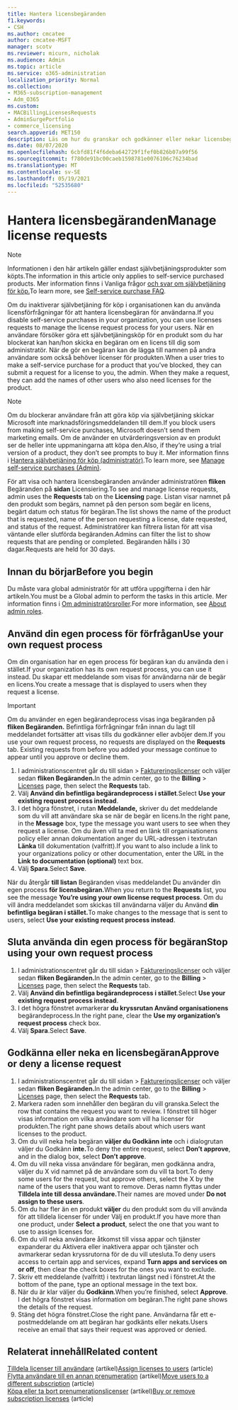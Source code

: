 ```yaml
---
title: Hantera licensbegäranden
f1.keywords:
- CSH
ms.author: cmcatee
author: cmcatee-MSFT
manager: scotv
ms.reviewer: micurn, nicholak
ms.audience: Admin
ms.topic: article
ms.service: o365-administration
localization_priority: Normal
ms.collection:
- M365-subscription-management
- Adm_O365
ms.custom:
- MACBillingLicensesRequests
- AdminSurgePortfolio
- commerce_licensing
search.appverid: MET150
description: Läs om hur du granskar och godkänner eller nekar licensbegäranden från användare för Microsoft 365 för företag-prenumerationen.
ms.date: 08/07/2020
ms.openlocfilehash: 6cbfd81f4f6deba642729f1fef0b826b07a99f56
ms.sourcegitcommit: f780de91bc00caeb1598781e0076106c76234bad
ms.translationtype: MT
ms.contentlocale: sv-SE
ms.lasthandoff: 05/19/2021
ms.locfileid: "52535680"
---
```

# <a name="manage-license-requests"></a><span data-ttu-id="93171-103">Hantera licensbegäranden</span><span class="sxs-lookup"><span data-stu-id="93171-103">Manage license requests</span></span>

> [!NOTE]
> <span data-ttu-id="93171-104">Informationen i den här artikeln gäller endast självbetjäningsprodukter som köpts.</span><span class="sxs-lookup"><span data-stu-id="93171-104">The information in this article only applies to self-service purchased products.</span></span> <span data-ttu-id="93171-105">Mer information finns i Vanliga frågor [och svar om självbetjäning för köp.](../subscriptions/self-service-purchase-faq.yml)</span><span class="sxs-lookup"><span data-stu-id="93171-105">To learn more, see [Self-service purchase FAQ](../subscriptions/self-service-purchase-faq.yml).</span></span>

<span data-ttu-id="93171-106">Om du inaktiverar självbetjäning för köp i organisationen kan du använda licensförfrågningar för att hantera licensbegäran för användarna.</span><span class="sxs-lookup"><span data-stu-id="93171-106">If you disable self-service purchases in your organization, you can use licenses requests to manage the license request process for your users.</span></span> <span data-ttu-id="93171-107">När en användare försöker göra ett självbetjäningsköp för en produkt som du har blockerat kan han/hon skicka en begäran om en licens till dig som administratör. När de gör en begäran kan de lägga till namnen på andra användare som också behöver licenser för produkten.</span><span class="sxs-lookup"><span data-stu-id="93171-107">When a user tries to make a self-service purchase for a product that you’ve blocked, they can submit a request for a license to you, the admin. When they make a request, they can add the names of other users who also need licenses for the product.</span></span>

> [!NOTE]
> <span data-ttu-id="93171-108">Om du blockerar användare från att göra köp via självbetjäning skickar Microsoft inte marknadsföringsmeddelanden till dem.</span><span class="sxs-lookup"><span data-stu-id="93171-108">If you block users from making self-service purchases, Microsoft doesn’t send them marketing emails.</span></span> <span data-ttu-id="93171-109">Om de använder en utvärderingsversion av en produkt ser de heller inte uppmaningarna att köpa den.</span><span class="sxs-lookup"><span data-stu-id="93171-109">Also, if they’re using a trial version of a product, they don’t see prompts to buy it.</span></span> <span data-ttu-id="93171-110">Mer information finns i [Hantera självbetjäning för köp (administratör)](../subscriptions/manage-self-service-purchases-admins.md).</span><span class="sxs-lookup"><span data-stu-id="93171-110">To learn more, see [Manage self-service purchases (Admin)](../subscriptions/manage-self-service-purchases-admins.md).</span></span>

<span data-ttu-id="93171-111">För att visa och hantera licensbegäranden använder administratören **fliken** Begäranden på **sidan** Licensiering.</span><span class="sxs-lookup"><span data-stu-id="93171-111">To see and manage license requests, admin uses the **Requests** tab on the **Licensing** page.</span></span> <span data-ttu-id="93171-112">Listan visar namnet på den produkt som begärs, namnet på den person som begär en licens, begärt datum och status för begäran.</span><span class="sxs-lookup"><span data-stu-id="93171-112">The list shows the name of the product that is requested, name of the person requesting a license, date requested, and status of the request.</span></span> <span data-ttu-id="93171-113">Administratörer kan filtrera listan för att visa väntande eller slutförda begäranden.</span><span class="sxs-lookup"><span data-stu-id="93171-113">Admins can filter the list to show requests that are pending or completed.</span></span> <span data-ttu-id="93171-114">Begäranden hålls i 30 dagar.</span><span class="sxs-lookup"><span data-stu-id="93171-114">Requests are held for 30 days.</span></span>

## <a name="before-you-begin"></a><span data-ttu-id="93171-115">Innan du börjar</span><span class="sxs-lookup"><span data-stu-id="93171-115">Before you begin</span></span>

<span data-ttu-id="93171-116">Du måste vara global administratör för att utföra uppgifterna i den här artikeln.</span><span class="sxs-lookup"><span data-stu-id="93171-116">You must be a Global admin to perform the tasks in this article.</span></span> <span data-ttu-id="93171-117">Mer information finns i [Om administratörsroller](../../admin/add-users/about-admin-roles.md).</span><span class="sxs-lookup"><span data-stu-id="93171-117">For more information, see [About admin roles](../../admin/add-users/about-admin-roles.md).</span></span>

## <a name="use-your-own-request-process"></a><span data-ttu-id="93171-118">Använd din egen process för förfrågan</span><span class="sxs-lookup"><span data-stu-id="93171-118">Use your own request process</span></span>

<span data-ttu-id="93171-119">Om din organisation har en egen process för begäran kan du använda den i stället.</span><span class="sxs-lookup"><span data-stu-id="93171-119">If your organization has its own request process, you can use it instead.</span></span> <span data-ttu-id="93171-120">Du skapar ett meddelande som visas för användarna när de begär en licens.</span><span class="sxs-lookup"><span data-stu-id="93171-120">You create a message that is displayed to users when they request a license.</span></span>

> [!IMPORTANT]
> <span data-ttu-id="93171-121">Om du använder en egen begärandeprocess visas inga begäranden på **fliken Begäranden.** Befintliga förfrågningar från innan du lagt till meddelandet fortsätter att visas tills du godkänner eller avböjer dem.</span><span class="sxs-lookup"><span data-stu-id="93171-121">If you use your own request process, no requests are displayed on the **Requests** tab. Existing requests from before you added your message continue to appear until you approve or decline them.</span></span>

1. <span data-ttu-id="93171-122">I administrationscentret går du till sidan  >  <a href="https://go.microsoft.com/fwlink/p/?linkid=842264" target="_blank">Faktureringslicenser</a> och väljer sedan **fliken Begäranden.**</span><span class="sxs-lookup"><span data-stu-id="93171-122">In the admin center, go to the **Billing** > <a href="https://go.microsoft.com/fwlink/p/?linkid=842264" target="_blank">Licenses</a> page, then select the **Requests** tab.</span></span>
2. <span data-ttu-id="93171-123">Välj **Använd din befintliga begärandeprocess i stället**.</span><span class="sxs-lookup"><span data-stu-id="93171-123">Select **Use your existing request process instead**.</span></span>
3. <span data-ttu-id="93171-124">I det högra fönstret, i rutan **Meddelande,** skriver du det meddelande som du vill att användare ska se när de begär en licens.</span><span class="sxs-lookup"><span data-stu-id="93171-124">In the right pane, in the **Message** box, type the message you want users to see when they request a license.</span></span> <span data-ttu-id="93171-125">Om du även vill ta med en länk till organisationens policy eller annan dokumentation anger du URL-adressen i textrutan **Länka** till dokumentation (valfritt).</span><span class="sxs-lookup"><span data-stu-id="93171-125">If you want to also include a link to your organizations policy or other documentation, enter the URL in the **Link to documentation (optional)** text box.</span></span>
4. <span data-ttu-id="93171-126">Välj **Spara**.</span><span class="sxs-lookup"><span data-stu-id="93171-126">Select **Save**.</span></span>

<span data-ttu-id="93171-127">När du återgår **till listan** Begäranden visas meddelandet Du använder din egen process **för licensbegäran.**</span><span class="sxs-lookup"><span data-stu-id="93171-127">When you return to the **Requests** list, you see the message **You’re using your own license request process**.</span></span> <span data-ttu-id="93171-128">Om du vill ändra meddelandet som skickas till användarna väljer du Använd **din befintliga begäran i stället.**</span><span class="sxs-lookup"><span data-stu-id="93171-128">To make changes to the message that is sent to users, select **Use your existing request process instead**.</span></span>

## <a name="stop-using-your-own-request-process"></a><span data-ttu-id="93171-129">Sluta använda din egen process för begäran</span><span class="sxs-lookup"><span data-stu-id="93171-129">Stop using your own request process</span></span>

1. <span data-ttu-id="93171-130">I administrationscentret går du till sidan  >  <a href="https://go.microsoft.com/fwlink/p/?linkid=842264" target="_blank">Faktureringslicenser</a> och väljer sedan **fliken Begäranden.**</span><span class="sxs-lookup"><span data-stu-id="93171-130">In the admin center, go to the **Billing** > <a href="https://go.microsoft.com/fwlink/p/?linkid=842264" target="_blank">Licenses</a> page, then select the **Requests** tab.</span></span>
2. <span data-ttu-id="93171-131">Välj **Använd din befintliga begärandeprocess i stället**.</span><span class="sxs-lookup"><span data-stu-id="93171-131">Select **Use your existing request process instead**.</span></span>
3. <span data-ttu-id="93171-132">I det högra fönstret avmarkerar **du kryssrutan Använd organisationens** begärandeprocess.</span><span class="sxs-lookup"><span data-stu-id="93171-132">In the right pane, clear the **Use my organization’s request process** check box.</span></span>
4. <span data-ttu-id="93171-133">Välj **Spara**.</span><span class="sxs-lookup"><span data-stu-id="93171-133">Select **Save**.</span></span>

## <a name="approve-or-deny-a-license-request"></a><span data-ttu-id="93171-134">Godkänna eller neka en licensbegäran</span><span class="sxs-lookup"><span data-stu-id="93171-134">Approve or deny a license request</span></span>

1. <span data-ttu-id="93171-135">I administrationscentret går du till sidan  >  <a href="https://go.microsoft.com/fwlink/p/?linkid=842264" target="_blank">Faktureringslicenser</a> och väljer sedan **fliken Begäranden.**</span><span class="sxs-lookup"><span data-stu-id="93171-135">In the admin center, go to the **Billing** > <a href="https://go.microsoft.com/fwlink/p/?linkid=842264" target="_blank">Licenses</a> page, then select the **Requests** tab.</span></span>
2. <span data-ttu-id="93171-136">Markera raden som innehåller den begäran du vill granska.</span><span class="sxs-lookup"><span data-stu-id="93171-136">Select the row that contains the request you want to review.</span></span> <span data-ttu-id="93171-137">I fönstret till höger visas information om vilka användare som vill ha licenser för produkten.</span><span class="sxs-lookup"><span data-stu-id="93171-137">The right pane shows details about which users want licenses to the product.</span></span>
3. <span data-ttu-id="93171-138">Om du vill neka hela begäran **väljer du Godkänn inte** och i dialogrutan väljer du Godkänn **inte.**</span><span class="sxs-lookup"><span data-stu-id="93171-138">To deny the entire request, select **Don’t approve**, and in the dialog box, select **Don’t approve**.</span></span>
4. <span data-ttu-id="93171-139">Om du vill neka vissa användare för begäran, men godkänna andra, väljer du X vid namnet på de användare som du vill ta bort.</span><span class="sxs-lookup"><span data-stu-id="93171-139">To deny some users for the request, but approve others, select the X by the name of the users that you want to remove.</span></span> <span data-ttu-id="93171-140">Deras namn flyttas under **Tilldela inte till dessa användare.**</span><span class="sxs-lookup"><span data-stu-id="93171-140">Their names are moved under **Do not assign to these users**.</span></span>
5. <span data-ttu-id="93171-141">Om du har fler än en produkt **väljer** du den produkt som du vill använda för att tilldela licenser för under Välj en produkt.</span><span class="sxs-lookup"><span data-stu-id="93171-141">If you have more than one product, under **Select a product**, select the one that you want to use to assign licenses for.</span></span>
6. <span data-ttu-id="93171-142">Om du vill neka användare åtkomst till vissa appar och tjänster expanderar du Aktivera eller inaktivera appar och tjänster och avmarkerar sedan kryssrutorna för de du vill utesluta.</span><span class="sxs-lookup"><span data-stu-id="93171-142">To deny users access to certain app and services, expand **Turn apps and services on or off**, then clear the check boxes for the ones you want to exclude.</span></span>
7. <span data-ttu-id="93171-143">Skriv ett meddelande (valfritt) i textrutan längst ned i fönstret.</span><span class="sxs-lookup"><span data-stu-id="93171-143">At the bottom of the pane, type an optional message in the text box.</span></span>
8. <span data-ttu-id="93171-144">När du är klar väljer du **Godkänn**.</span><span class="sxs-lookup"><span data-stu-id="93171-144">When you’re finished, select **Approve**.</span></span> <span data-ttu-id="93171-145">I det högra fönstret visas information om begäran.</span><span class="sxs-lookup"><span data-stu-id="93171-145">The right pane shows the details of the request.</span></span>
9. <span data-ttu-id="93171-146">Stäng det högra fönstret.</span><span class="sxs-lookup"><span data-stu-id="93171-146">Close the right pane.</span></span>
    <span data-ttu-id="93171-147">Användarna får ett e-postmeddelande om att begäran har godkänts eller nekats.</span><span class="sxs-lookup"><span data-stu-id="93171-147">Users receive an email that says their request was approved or denied.</span></span>

## <a name="related-content"></a><span data-ttu-id="93171-148">Relaterat innehåll</span><span class="sxs-lookup"><span data-stu-id="93171-148">Related content</span></span>

<span data-ttu-id="93171-149">[Tilldela licenser till användare](../../admin/manage/assign-licenses-to-users.md) (artikel)</span><span class="sxs-lookup"><span data-stu-id="93171-149">[Assign licenses to users](../../admin/manage/assign-licenses-to-users.md) (article)</span></span>\
<span data-ttu-id="93171-150">[Flytta användare till en annan prenumeration](../subscriptions/move-users-different-subscription.md) (artikel)</span><span class="sxs-lookup"><span data-stu-id="93171-150">[Move users to a different subscription](../subscriptions/move-users-different-subscription.md) (article)</span></span>\
<span data-ttu-id="93171-151">[Köpa eller ta bort prenumerationslicenser](buy-licenses.md) (artikel)</span><span class="sxs-lookup"><span data-stu-id="93171-151">[Buy or remove subscription licenses](buy-licenses.md) (article)</span></span>
